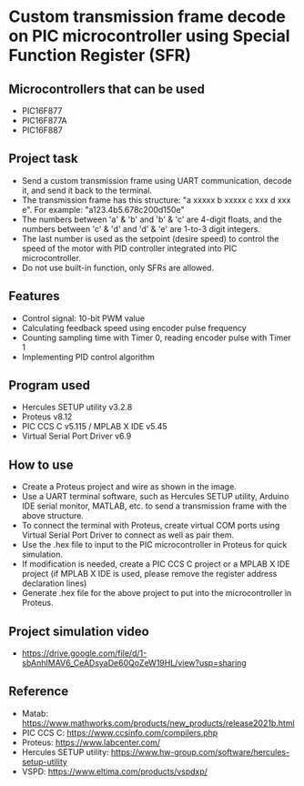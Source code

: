 # Custom transmission frame decode on PIC microcontroller using Special Function Register (SFR)
## Microcontrollers that can be used
- PIC16F877
- PIC16F877A
- PIC16F887
## Project task
- Send a custom transmission frame using UART communication, decode it, and send it back to the terminal.
- The transmission frame has this structure: "a xxxxx b xxxxx c xxx d xxx e". For example: "a123.4b5.678c200d150e"
- The numbers between 'a' & 'b' and 'b' & 'c' are 4-digit floats, and the numbers between 'c' & 'd' and 'd' & 'e' are 1-to-3 digit integers.
- The last number is used as the setpoint (desire speed) to control the speed of the motor with PID controller integrated into PIC microcontroller.  
- Do not use built-in function, only SFRs are allowed.
## Features
- Control signal: 10-bit PWM value
- Calculating feedback speed using encoder pulse frequency
- Counting sampling time with Timer 0, reading encoder pulse with Timer 1
- Implementing PID control algorithm 

## Program used
- Hercules SETUP utility v3.2.8
- Proteus v8.12
- PIC CCS C v5.115 / MPLAB X IDE v5.45
- Virtual Serial Port Driver v6.9
## How to use
- Create a Proteus project and wire as shown in the image.
- Use a UART terminal software, such as Hercules SETUP utility, Arduino IDE serial monitor, MATLAB, etc. to send a transmission frame with the above structure.
- To connect the terminal with Proteus, create virtual COM ports using Virtual Serial Port Driver to connect as well as pair them.
- Use the .hex file to input to the PIC microcontroller in Proteus for quick simulation.
- If modification is needed, create a PIC CCS C project or a MPLAB X IDE project (if MPLAB X IDE is used, please remove the register address declaration lines)
- Generate .hex file for the above project to put into the microcontroller in Proteus. 
## Project simulation video
- https://drive.google.com/file/d/1-sbAnhIMAV6_CeADsyaDe60QoZeW19HL/view?usp=sharing
## Reference
- Matab: https://www.mathworks.com/products/new_products/release2021b.html
- PIC CCS C: https://www.ccsinfo.com/compilers.php
- Proteus: https://www.labcenter.com/
- Hercules SETUP utility: https://www.hw-group.com/software/hercules-setup-utility
- VSPD: https://www.eltima.com/products/vspdxp/

